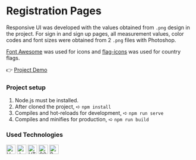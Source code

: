 # Registration Pages

Responsive UI was developed with the values obtained from `.png` design in the project. For sign in and sign up pages, all measurement values, color codes and font sizes were obtained from 2 `.png` files with Photoshop.

[Font Awesome](https://fontawesome.com/) was used for icons and [flag-icons](https://github.com/lipis/flag-icons) was used for country flags.

👉 [Project Demo](https://registration-pages.vercel.app/)

### Project setup

1. Node.js must be installed.
2. After cloned the project, ➪ `npm install`
3. Compiles and hot-reloads for development, ➪ `npm run serve`
4. Compiles and minifies for production, ➪ `npm run build`

### Used Technologies

<p>
<img src="https://img.shields.io/badge/-Vue-081424?style=flat&logo=vue.js" height="25" title="Vue"/>
<img src="https://img.shields.io/badge/-JavaScript-081424?style=flat&logo=javascript" height="25" title="JavaScript"/>
<img src="https://img.shields.io/badge/-HTML-081424?style=flat&logo=HTML5" height="25" title="HTML" />
<img src="https://img.shields.io/badge/-CSS-081424?style=flat&logo=CSS3&logoColor=1572B6" height="25" title="CSS" />
<img src="https://img.shields.io/badge/-Bootstrap-081424?style=flat&logo=bootstrap&logoColor=563D7C" height="25" title="Bootstrap" />
</p>
